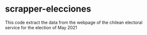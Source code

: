 # scrapper-elecciones

This code extract the data from the webpage of the chilean electoral service for the election of May 2021
